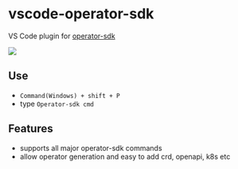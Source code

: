 # vscode-operator-sdk 

VS Code plugin for [operator-sdk](https://github.com/operator-framework/operator-sdk)


![](https://media.giphy.com/media/VIDfr1mtxwfzEEIAKm/giphy.gif)


## Use

* `Command(Windows) + shift + P`
* type `Operator-sdk cmd`


## Features

* supports all major operator-sdk commands
* allow operator generation and easy to add crd, openapi, k8s etc
